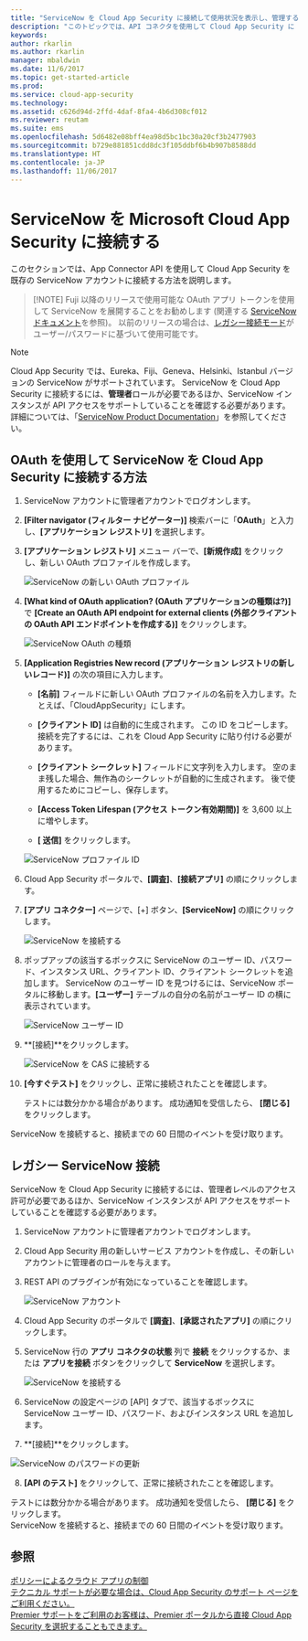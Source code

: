```yaml
---
title: "ServiceNow を Cloud App Security に接続して使用状況を表示し、管理する | Microsoft Docs"
description: "このトピックでは、API コネクタを使用して Cloud App Security に ServiceNow アプリを接続する方法に関する情報を提供します。"
keywords: 
author: rkarlin
ms.author: rkarlin
manager: mbaldwin
ms.date: 11/6/2017
ms.topic: get-started-article
ms.prod: 
ms.service: cloud-app-security
ms.technology: 
ms.assetid: c626d94d-2ffd-4daf-8fa4-4b6d308cf012
ms.reviewer: reutam
ms.suite: ems
ms.openlocfilehash: 5d6482e08bff4ea98d5bc1bc30a20cf3b2477903
ms.sourcegitcommit: b729e881851cdd8dc3f105ddbf6b4b907b8588dd
ms.translationtype: HT
ms.contentlocale: ja-JP
ms.lasthandoff: 11/06/2017
---
```

# <a name="connect-servicenow-to-microsoft-cloud-app-security"></a>ServiceNow を Microsoft Cloud App Security に接続する

このセクションでは、App Connector API を使用して Cloud App Security を既存の ServiceNow アカウントに接続する方法を説明します。 

 >  [!NOTE]
>  Fuji 以降のリリースで使用可能な OAuth アプリ トークンを使用して ServiceNow を展開することをお勧めします (関連する [ServiceNow ドキュメント](http://wiki.servicenow.com/index.php?title=OAuth_Applications#gsc.tab=0)を参照)。 以前のリリースの場合は、[レガシー接続モード](#legacy-servicenow-connection)がユーザー/パスワードに基づいて使用可能です。

 > [!NOTE]  
>  Cloud App Security では、Eureka、Fiji、Geneva、Helsinki、Istanbul バージョンの ServiceNow がサポートされています。 ServiceNow を Cloud App Security に接続するには、**管理者**ロールが必要であるほか、ServiceNow インスタンスが API アクセスをサポートしていることを確認する必要があります。  詳細については、「[ServiceNow Product Documentation](http://wiki.servicenow.com/index.php?title=Base_System_Roles#gsc.tab=0)」を参照してください。
  
## <a name="how-to-connect-servicenow-to-cloud-app-security-using-oauth"></a>OAuth を使用して ServiceNow を Cloud App Security に接続する方法
  
  
1.  ServiceNow アカウントに管理者アカウントでログオンします。  
  
2.  **[Filter navigator (フィルター ナビゲーター)]** 検索バーに「**OAuth**」と入力し、**[アプリケーション レジストリ]** を選択します。

3. **[アプリケーション レジストリ]** メニュー バーで、**[新規作成]** をクリックし、新しい OAuth プロファイルを作成します。

   ![ServiceNow の新しい OAuth プロファイル](./media/servicenow-app-registry.png)

4. **[What kind of OAuth application? (OAuth アプリケーションの種類は?)]** で **[Create an OAuth API endpoint for external clients (外部クライアントの OAuth API エンドポイントを作成する)]** をクリックします。

   ![ServiceNow OAuth の種類](./media/servicenow-oauth-app-type.png)

5. **[Application Registries New record (アプリケーション レジストリの新しいレコード)]** の次の項目に入力します。
    
    - **[名前]** フィールドに新しい OAuth プロファイルの名前を入力します。たとえば、「CloudAppSecurity」にします。 
    
    - **[クライアント ID]** は自動的に生成されます。 この ID をコピーします。接続を完了するには、これを Cloud App Security に貼り付ける必要があります。
    
    - **[クライアント シークレット]** フィールドに文字列を入力します。 空のまま残した場合、無作為のシークレットが自動的に生成されます。 後で使用するためにコピーし、保存します。 
    
    - **[Access Token Lifespan (アクセス トークン有効期間)]** を 3,600 以上に増やします。
    
    - **[ 送信]** をクリックします。

   ![ServiceNow プロファイル ID](./media/servicenow-profile-ids.png)

6.  Cloud App Security ポータルで、**[調査]**、**[接続アプリ]** の順にクリックします。  
  
7.  **[アプリ コネクター]** ページで、[+] ボタン、**[ServiceNow]** の順にクリックします。  
  
     ![ServiceNow を接続する](./media/connect-servicenow.png "ServiceNow を接続する")  
  
8.  ポップアップの該当するボックスに ServiceNow のユーザー ID、パスワード、インスタンス URL、クライアント ID、クライアント シークレットを追加します。 ServiceNow のユーザー ID を見つけるには、ServiceNow ポータルに移動します。**[ユーザー]** テーブルの自分の名前がユーザー ID の横に表示されています。

    ![ServiceNow ユーザー ID](./media/servicenow-userid.png)
  
9.  **[接続]**をクリックします。  
  
     ![ServiceNow を CAS に接続する](./media/servicenow-portal-connect.png "ポータルで ServiceNow を接続する")  
  
10.  **[今すぐテスト]** をクリックし、正常に接続されたことを確認します。  
  
     テストには数分かかる場合があります。 成功通知を受信したら、 **[閉じる]** をクリックします。  
  
ServiceNow を接続すると、接続までの 60 日間のイベントを受け取ります。
  
## <a name="legacy-servicenow-connection"></a>レガシー ServiceNow 接続

ServiceNow を Cloud App Security に接続するには、管理者レベルのアクセス許可が必要であるほか、ServiceNow インスタンスが API アクセスをサポートしていることを確認する必要があります。   

1.  ServiceNow アカウントに管理者アカウントでログオンします。   

2.  Cloud App Security 用の新しいサービス アカウントを作成し、その新しいアカウントに管理者のロールを与えます。   

3.  REST API のプラグインが有効になっていることを確認します。   

    ![ServiceNow アカウント](./media/servicenow-account.png "ServiceNow アカウント")   

4.  Cloud App Security のポータルで **[調査]**、**[承認されたアプリ]** の順にクリックします。   

5.  ServiceNow 行の **アプリ コネクタの状態** 列で **接続** をクリックするか、または **アプリを接続** ボタンをクリックして **ServiceNow** を選択します。   

    ![ServiceNow を接続する](./media/connect-servicenow.png "ServiceNow を接続する")   

6.  ServiceNow の設定ページの [API] タブで、該当するボックスに ServiceNow ユーザー ID、パスワード、およびインスタンス URL を追加します。   

7.  **[接続]**をクリックします。   

   ![ServiceNow のパスワードの更新](./media/servicenow-update-password.png "ServiceNow のパスワードの更新")   

8.  **[API のテスト]** をクリックして、正常に接続されたことを確認します。   
  
   テストには数分かかる場合があります。 成功通知を受信したら、 **[閉じる]** をクリックします。   
 ServiceNow を接続すると、接続までの 60 日間のイベントを受け取ります。 


## <a name="see-also"></a>参照  
[ポリシーによるクラウド アプリの制御](control-cloud-apps-with-policies.md)   
[テクニカル サポートが必要な場合は、Cloud App Security のサポート ページをご利用ください。](http://support.microsoft.com/oas/default.aspx?prid=16031)   
[Premier サポートをご利用のお客様は、Premier ポータルから直接 Cloud App Security を選択することもできます。](https://premier.microsoft.com/)  
  

